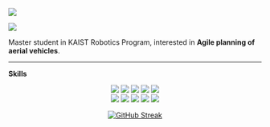 

![](https://komarev.com/ghpvc/?username=ChanJoon&color=04C1E2&style=for-the-badge)

<a href="https://chanjoon.github.io/"><img src="https://img.shields.io/badge/ Blog-black?style=flat-square&logo=github&logoColor=white"/></a>

Master student in KAIST Robotics Program, interested in **Agile planning of aerial vehicles**.

---
**Skills**

<p align="center">
    <img src="https://img.shields.io/badge/-C++-blue?style=plastic&logo=cplusplus"/></a>
    <img src="https://img.shields.io/badge/Python-3776AB?style=plastic&logo=Python&logoColor=white"/></a>
    <img src="https://img.shields.io/badge/ROS-22314E?style=plastic&logo=ROS&logoColor=white"/></a>
    <img src="https://img.shields.io/badge/PyTorch-EE4C2C?style=plastic&logo=PyTorch&logoColor=white"/>
    <img src="https://img.shields.io/badge/Rust-%23000000.svg?style=plastic&logo=rust&logoColor=white"></a>
    <br>
    <img src="https://img.shields.io/badge/Ubuntu-E95420?style-plastic&logo=ubuntu&logoColor=white"></a>
    <img src="https://img.shields.io/badge/-LaTeX-008080?style=plastic&logo=latex&logoColor=white"></a>
    <img src="https://img.shields.io/badge/MATLAB-FF452F?style=platic&logo=Mathworks&logoColor=white"/></a> 
    <img src="https://img.shields.io/badge/Blender-F5792A?style=platic&logo=Blender&logoColor=white"/></a> 
    <img src="https://img.shields.io/badge/Unity-000000?style=platic&logo=Unity&logoColor=white"/></a> 
<p>



<p align="center">
  <a href="https://git.io/streak-stats">
    <img src="https://streak-stats.demolab.com?user=ChanJoon&theme=black-ice&hide_border=true&mode=weekly" alt="GitHub Streak" />
  </a>
</p>
